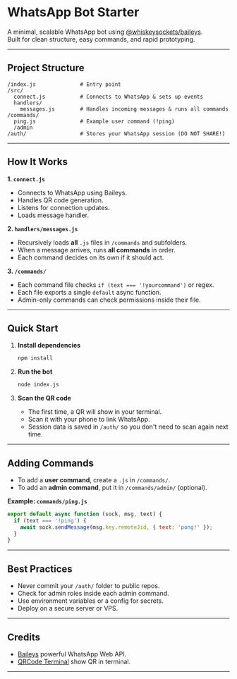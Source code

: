 # WhatsApp Bot Starter

A minimal, scalable WhatsApp bot using [@whiskeysockets/baileys](https://github.com/WhiskeySockets/Baileys).  
Built for clean structure, easy commands, and rapid prototyping.

---

## Project Structure

```
/index.js              # Entry point
/src/
  connect.js           # Connects to WhatsApp & sets up events
  handlers/
    messages.js        # Handles incoming messages & runs all commands
/commands/
  ping.js              # Example user command (!ping)
  /admin               
/auth/                 # Stores your WhatsApp session (DO NOT SHARE!)
```

---

## How It Works

 **1. `connect.js`**

- Connects to WhatsApp using Baileys.
- Handles QR code generation.
- Listens for connection updates.
- Loads message handler.

**2. `handlers/messages.js`**

- Recursively loads **all** `.js` files in `/commands` and subfolders.
- When a message arrives, runs **all commands** in order.
- Each command decides on its own if it should act.

**3. `/commands/`**

- Each command file checks `if (text === '!yourcommand')` or regex.
- Each file exports a single `default` async function.
- Admin-only commands can check permissions inside their file.

---

## Quick Start

1. **Install dependencies**
   ```bash
   npm install
   ```

2. **Run the bot**
   ```bash
   node index.js
   ```

3. **Scan the QR code**
   - The first time, a QR will show in your terminal.
   - Scan it with your phone to link WhatsApp.
   - Session data is saved in `/auth/` so you don't need to scan again next time.

---

## Adding Commands

- To add a **user command**, create a `.js` in `/commands/`.
- To add an **admin command**, put it in `/commands/admin/` (optional).

**Example: `commands/ping.js`**
```js
export default async function (sock, msg, text) {
  if (text === '!ping') {
    await sock.sendMessage(msg.key.remoteJid, { text: 'pong!' });
  }
}
```

---

## Best Practices

- Never commit your `/auth/` folder to public repos.
- Check for admin roles inside each admin command.
- Use environment variables or a config for secrets.
- Deploy on a secure server or VPS.

---

## Credits

- [Baileys](https://github.com/WhiskeySockets/Baileys) powerful WhatsApp Web API.
- [QRCode Terminal](https://www.npmjs.com/package/qrcode-terminal) show QR in terminal.

---
